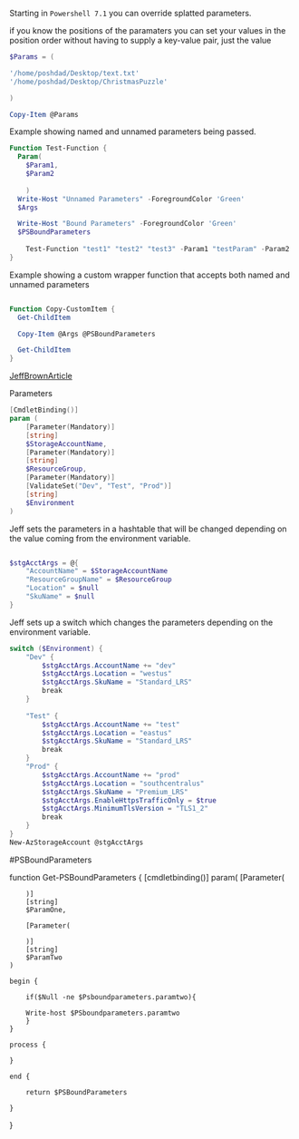 Starting in `Powershell 7.1`  you can override splatted parameters.

if you know the positions of the paramaters you can set your values in the position order without having to supply a key-value pair, just the value

```powershell
$Params = (

'/home/poshdad/Desktop/text.txt'
'/home/poshdad/Desktop/ChristmasPuzzle'

)

Copy-Item @Params
```
Example showing named and unnamed parameters being passed.

```powershell
Function Test-Function {
  Param(
    $Param1,
    $Param2
  
    )
  Write-Host "Unnamed Parameters" -ForegroundColor 'Green'
  $Args

  Write-Host "Bound Parameters" -ForegroundColor 'Green'
  $PSBoundParameters
    
    Test-Function "test1" "test2" "test3" -Param1 "testParam" -Param2  "testParam2"
}
```
Example showing a custom wrapper function that accepts both named and unnamed parameters 

```powershell

Function Copy-CustomItem {
  Get-ChildItem

  Copy-Item @Args @PSBoundParameters

  Get-ChildItem
}

```
[JeffBrownArticle](https://jeffbrown.tech/powershell-splatting/)

Parameters

```powershell
[CmdletBinding()]
param (
    [Parameter(Mandatory)]
    [string]
    $StorageAccountName,
    [Parameter(Mandatory)]
    [string]
    $ResourceGroup,
    [Parameter(Mandatory)]
    [ValidateSet("Dev", "Test", "Prod")]
    [string]
    $Environment
)
```
Jeff sets the parameters in a hashtable that will be changed depending on the value coming from the environment variable.

```powershell

$stgAcctArgs = @{
    "AccountName" = $StorageAccountName
    "ResourceGroupName" = $ResourceGroup
    "Location" = $null
    "SkuName" = $null
}
```
Jeff sets up a switch which changes the parameters depending on the environment variable.


```powershell
switch ($Environment) {
    "Dev" { 
        $stgAcctArgs.AccountName += "dev"
        $stgAcctArgs.Location = "westus"
        $stgAcctArgs.SkuName = "Standard_LRS"
        break
    }
     
    "Test" { 
        $stgAcctArgs.AccountName += "test"
        $stgAcctArgs.Location = "eastus"
        $stgAcctArgs.SkuName = "Standard_LRS"
        break
    }
    "Prod" { 
        $stgAcctArgs.AccountName += "prod"
        $stgAcctArgs.Location = "southcentralus"
        $stgAcctArgs.SkuName = "Premium_LRS"
        $stgAcctArgs.EnableHttpsTrafficOnly = $true
        $stgAcctArgs.MinimumTlsVersion = "TLS1_2"
        break
    }
}
New-AzStorageAccount @stgAcctArgs
```

#PSBoundParameters

function Get-PSBoundParameters {
    [cmdletbinding()]
    param(
        [Parameter(

        )]
        [string]
        $ParamOne,

        [Parameter(

        )]
        [string]
        $ParamTwo
    )

    begin {
        
        if($Null -ne $Psboundparameters.paramtwo){

        Write-host $PSboundparameters.paramtwo
        }
    }

    process {
        
    }

    end {

        return $PSBoundParameters

    }
}